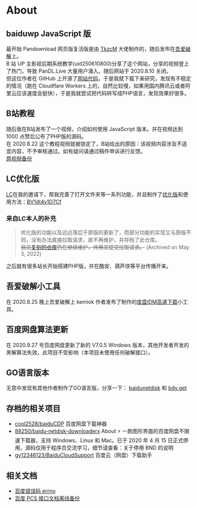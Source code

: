 # About
## baiduwp JavaScript 版
最开始 Pandownload 网页版复活版是由 [TkzcM](https://github.com/TkzcM) 大佬制作的，随后发布在[吾爱破解](https://www.52pojie.cn/thread-1238874-1-1.html)上。<br/>
B 站 UP 主影视后期系统教学(uid250610800)分享了这个网站，分享的视频登上了热门，导致 PanDL.Live 大量用户涌入。随后网站于 2020.8.10 关闭。<br/>
但这位作者在 GitHub 上开源了[网站代码](https://github.com/TkzcM/baiduwp)，于是我就下载下来研究，发现有不稳定的情况（跑在 Cloudflare Workers 上的，自然比较慢，如果用国内腾讯云或者阿里云应该速度会挺快），于是我就尝试把代码转写成PHP语言，发现效果好很多。

## B站教程
随后我在B站发布了一个视频，介绍如何使用 JavaScript 版本。并在视频达到 1000 点赞后公布了PHP版的源码。<br/>
在 2020.8.22 这个教程视频就被锁定了，B站给出的原因：该视频内容涉及不适宜内容，不予审核通过。如有疑问请通过稿件申诉进行反馈。<br/>
[原视频备份](https://v.youku.com/v_show/id_XNDc5MDExMzAyMA====.html)

## LC优化版
[LC](https://github.com/lc6464 "LC")在我的邀请下，帮我完善了打开文件夹等一系列功能，并且制作了[优化版](https://github.com/lc6464/PanDownload-PHP-Optimized)和使用方法：[BV1dt4y1D7Cf](https://b23.tv/pfUrnp)

### 来自LC本人的补充
> 优化版的功能以及远远落后于原版的更新了，而部分功能的实现又与原版不同，没有办法直接拉取请求，故不再维护，并存档了此仓库。<br/>
> ~~目前[复刻的仓库](https://github.com/lc6464/baiduwp-php)仍在继续维护，并用来提交拉取请求。~~ (Archived on May 3, 2022)

之后就有很多站长开始搭建PHP版，并在酷安、葫芦侠等平台传播开来。

## 吾爱破解小工具
在 2020.8.25 晚上吾爱破解上 kemiok 作者发布了制作的[度盘IDM高速下载](https://www.52pojie.cn/thread-1254032-1-1.html)小工具。<br/>

## 百度网盘算法更新
在 2020.9.27 号百度网盘更新了新的 V7.0.5 Windows 版本，其他开发者开发的黑解算法失效，此项目不受影响（本项目未使用任何破解接口）。

## GO语言版本
无意中发现有其他作者制作了GO语言版，分享一下： [baidunetdisk](https://github.com/canoziia/baidunetdisk) 和 [bdy.get](https://github.com/xeors/bdy.get) 

## 存档的相关项目
- [cool2528/baiduCDP](https://github.com/cool2528/baiduCDP) 百度网盘下载神器
- [88250/baidu-netdisk-downloaderx](https://github.com/88250/baidu-netdisk-downloaderx) About
⚡️ 一款图形界面的百度网盘不限速下载器，支持 Windows、Linux 和 Mac。已于 2020 年 4 月 15 日正式停用，源码仅用于程序员交流学习，细节请查看：关于停用 BND 的说明
- [gy12346123/BaiduCloudSupport](https://github.com/gy12346123/BaiduCloudSupport) 百度云（网盘）下载助手

## 相关文档
- [百度错误码 errno](https://github.com/Tompes/baiduErron/blob/master/data.json)
- [百度 PCS 接口文档离线备份](https://github.com/houtianze/bypy/tree/master/baidudoc)
